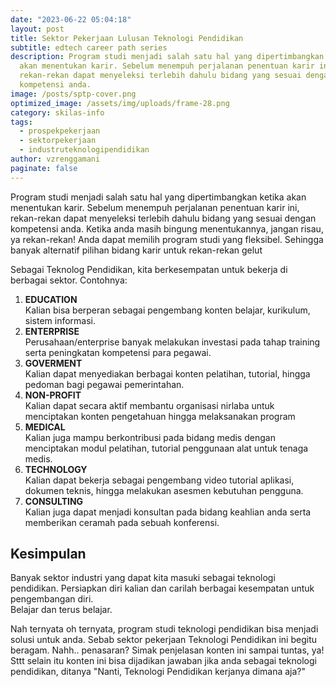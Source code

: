 ```yaml
---
date: "2023-06-22 05:04:18"
layout: post
title: Sektor Pekerjaan Lulusan Teknologi Pendidikan
subtitle: edtech career path series
description: Program studi menjadi salah satu hal yang dipertimbangkan ketika
  akan menentukan karir. Sebelum menempuh perjalanan penentuan karir ini,
  rekan-rekan dapat menyeleksi terlebih dahulu bidang yang sesuai dengan
  kompetensi anda.
image: /posts/sptp-cover.png
optimized_image: /assets/img/uploads/frame-28.png
category: skilas-info
tags:
  - prospekpekerjaan
  - sektorpekerjaan
  - industruteknologipendidikan
author: vzrenggamani
paginate: false
---
```

Program studi menjadi salah satu hal yang dipertimbangkan ketika akan menentukan karir. Sebelum menempuh perjalanan penentuan karir ini, rekan-rekan dapat menyeleksi terlebih dahulu bidang yang sesuai dengan kompetensi anda. Ketika anda masih bingung menentukannya, jangan risau, ya rekan-rekan! Anda dapat memilih program studi yang fleksibel. Sehingga banyak alternatif pilihan bidang karir untuk rekan-rekan gelut

Sebagai Teknolog Pendidikan, kita berkesempatan untuk bekerja di berbagai sektor. Contohnya:

1. **EDUCATION**\
   Kalian bisa berperan sebagai pengembang konten belajar, kurikulum, sistem informasi.
2. **ENTERPRISE**\
   Perusahaan/enterprise banyak melakukan investasi pada tahap training serta peningkatan kompetensi para pegawai.
3. **GOVERMENT**\
   Kalian dapat menyediakan berbagai konten pelatihan, tutorial, hingga pedoman bagi pegawai pemerintahan.
4. **NON-PROFIT**\
   Kalian dapat secara aktif membantu organisasi nirlaba untuk menciptakan konten pengetahuan hingga melaksanakan program
5. **MEDICAL**\
   Kalian juga mampu berkontribusi pada bidang medis dengan menciptakan modul pelatihan, tutorial penggunaan alat untuk tenaga medis.
6. **TECHNOLOGY**\
   Kalian dapat bekerja sebagai pengembang video tutorial aplikasi, dokumen teknis, hingga melakukan asesmen kebutuhan pengguna.
7. **CONSULTING**\
   Kalian juga dapat menjadi konsultan pada bidang keahlian anda serta memberikan ceramah pada sebuah konferensi.

## K﻿esimpulan

Banyak sektor industri yang dapat kita masuki sebagai teknologi pendidikan. Persiapkan diri kalian dan carilah berbagai kesempatan untuk pengembangan diri.\
Belajar dan terus belajar.

Nah ternyata oh ternyata, program studi teknologi pendidikan bisa menjadi solusi untuk anda. Sebab sektor pekerjaan Teknologi Pendidikan ini begitu beragam. Nahh.. penasaran? Simak penjelasan konten ini sampai tuntas, ya! Sttt selain itu konten ini bisa dijadikan jawaban jika anda sebagai teknologi pendidikan, ditanya "Nanti, Teknologi Pendidikan kerjanya dimana aja?"